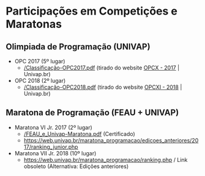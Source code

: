 # Participações em Competições e Maratonas

## Olimpiada de Programação (UNIVAP)
* OPC 2017 (5º lugar)
  - [/Classificação-OPC2017.pdf](Classificação-OPC2017.pdf) (tirado do website [OPCX - 2017](https://www1.univap.br/wagner/Olimp2017.zip) | Univap.br)
* OPC 2018 (2º lugar)
  - [/Classificação-OPC2018.pdf](Classificação-OPC2018.pdf) (tirado do website [OPCXI - 2018](https://www1.univap.br/wagner/Olimp2018.zip) | Univap.br)

## Maratona de Programação (FEAU + UNIVAP)
* Maratona VI Jr. 2017 (2º lugar)
  - [/FEAU_e_Univap-Maratona.pdf](FEAU_e_Univap-Maratona.pdf) (Certificado)
  - https://web.univap.br/maratona_programacao/edicoes_anteriores/2017/ranking_junior.php
* Maratona VII Jr. 2018 (10º lugar)
  - https://web.univap.br/maratona_programacao/ranking.php / Link obsoleto (Alternativa: Edições anteriores)
